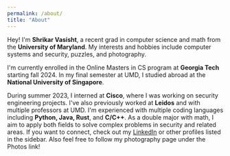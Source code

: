 ```yaml
---
permalink: /about/
title: "About"
---
```


Hey! I'm **Shrikar Vasisht**, a recent grad in computer science and math from the **University of Maryland**. My interests and hobbies include computer systems and security, puzzles, and photography.

I'm currently enrolled in the Online Masters in CS program at **Georgia Tech** starting fall 2024. In my final semester at UMD, I studied abroad at the **National University of Singapore**.

During summer 2023, I interned at **Cisco**, where I was working on security engineering projects. I've also previously worked at **Leidos** and with multiple professors at UMD. I'm experienced with multiple coding languages including **Python, Java, Rust**, and **C/C++**. As a double major with math, I aim to apply both fields to solve complex problems in security and related areas.
If you want to connect, check out my [LinkedIn](https://www.linkedin.com/in/shrikar-vasisht/) or other profiles listed in the sidebar. Also feel free to follow my photography page under the Photos link!

